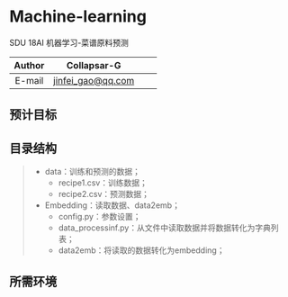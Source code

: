 # Machine-learning
SDU 18AI 机器学习-菜谱原料预测

| Author |    Collapsar-G    |      |      |
| :----: | :---------------: | :--: | ---- |
| E-mail | jinfei_gao@qq.com |      |      |

## 预计目标



## 目录结构

> - data：训练和预测的数据；
>   - recipe1.csv：训练数据；
>   - recipe2.csv：预测数据；
> - Embedding：读取数据、data2emb；
>   - config.py：参数设置；
>   - data_processinf.py：从文件中读取数据并将数据转化为字典列表；
>   - data2emb：将读取的数据转化为embedding；

## 所需环境

